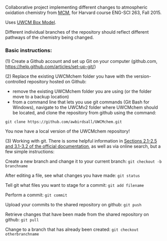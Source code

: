 Collaborative project implementing different changes to atmospheric
oxidation chemistry from [MCM](http://mcm.leeds.ac.uk/MCM/), for Harvard
course ENG-SCI 263, Fall 2015.

Uses [UWCM Box Model](https://sites.google.com/site/wolfegm/models).

Different individual branches of the repository should reflect different
pathways of the chemistry being changed.

### Basic instructions:

(1) Create a Github account and set up Git on your computer (github.com, https://help.github.com/articles/set-up-git/)

(2) Replace the existing UWCMchem folder you have with the version-controlled repository hosted on Github:
- remove the existing UWCMchem folder you are using (or the folder move to a backup location)
- from a command line that lets you use git commands (Git Bash for Windows), navigate to the UWCMv2 folder where UWCMchem should be located, and clone the repository from github using the command:

`git clone https://github.com/awbirdsall/UWCMchem.git`

You now have a local version of the UWCMchem repository!

(3) Working with git. There is some helpful information in [Sections 2.1-2.5 and 3.1-3.2 of the official documentation](http://git-scm.com/book/en/v2/Git-Basics-Getting-a-Git-Repository), as well as via online search, but a few simple instructions:

Create a new branch and change it to your current branch:
`git checkout -b branchname`

After editing a file, see what changes you have made:
`git status`

Tell git what files you want to stage for a commit:
`git add filename`

Perform a commit:
`git commit`

Upload your commits to the shared repository on github:
`git push`

Retrieve changes that have been made from the shared repository on github:
`git pull`

Change to a branch that has already been created:
`git checkout otherbranchname`
